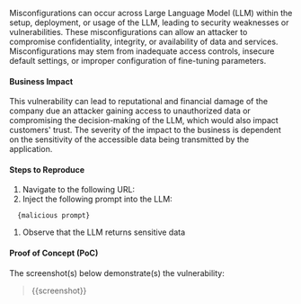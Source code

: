 Misconfigurations can occur across Large Language Model (LLM) within the setup, deployment, or usage of the LLM, leading to security weaknesses or vulnerabilities. These misconfigurations can allow an attacker to compromise confidentiality, integrity, or availability of data and services. Misconfigurations may stem from inadequate access controls, insecure default settings, or improper configuration of fine-tuning parameters.

#### Business Impact

This vulnerability can lead to reputational and financial damage of the company due an attacker gaining access to unauthorized data or compromising the decision-making of the LLM, which would also impact customers' trust. The severity of the impact to the business is dependent on the sensitivity of the accessible data being transmitted by the application.

#### Steps to Reproduce

1. Navigate to the following URL:
1. Inject the following prompt into the LLM:

```prompt
  {malicious prompt}
```

1. Observe that the LLM returns sensitive data

#### Proof of Concept (PoC)

The screenshot(s) below demonstrate(s) the vulnerability:
>
> {{screenshot}}
